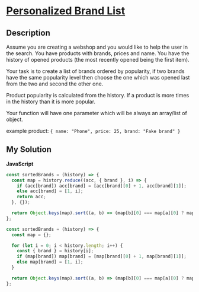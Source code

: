 # [Personalized Brand List](https://www.codewars.com/kata/57cb12aa40e3020bb4001d2e)

## Description

Assume you are creating a webshop and you would like to help the user in the search. You have products with brands, prices and name. You have the history of opened products (the most recently opened being the first item).

Your task is to create a list of brands ordered by popularity, if two brands have the same popularity level then choose the one which was opened last from the two and second the other one.

Product popularity is calculated from the history. If a product is more times in the history than it is more popular.

Your function will have one parameter which will be always an array/list of object.

example product: `{ name: "Phone", price: 25, brand: "Fake brand" }`

## My Solution

**JavaScript**

```js
const sortedBrands = (history) => {
  const map = history.reduce((acc, { brand }, i) => {
    if (acc[brand]) acc[brand] = [acc[brand][0] + 1, acc[brand][1]];
    else acc[brand] = [1, i];
    return acc;
  }, {});

  return Object.keys(map).sort((a, b) => (map[b][0] === map[a][0] ? map[a][1] - map[b][1] : map[b][0] - map[a][0]));
};
```

```js
const sortedBrands = (history) => {
  const map = {};

  for (let i = 0; i < history.length; i++) {
    const { brand } = history[i];
    if (map[brand]) map[brand] = [map[brand][0] + 1, map[brand][1]];
    else map[brand] = [1, i];
  }

  return Object.keys(map).sort((a, b) => (map[b][0] === map[a][0] ? map[a][1] - map[b][1] : map[b][0] - map[a][0]));
};
```
